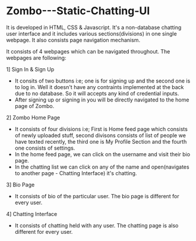 # Zombo---Static-Chatting-UI
It is developed in HTML, CSS &amp; Javascript. It's a non-database chatting user interface and it includes various sections(divisions) in one single webpage. It also consists page navigation mechanism.

It consists of 4 webpages which can be navigated throughout. The webpages are following:

1] Sign In & Sign Up
- It consits of two buttons i:e; one is for signing up and the second one is to log in. Well it doesn't have any contraints implemented at the back due to no database. So it will accepts any kind of credential inputs.
- After signing up or signing in you will be directly navigated to the home page of Zombo.

2] Zombo Home Page
- It consists of four divisions i:e; First is Home feed page which consists of newly uploaded stuff, second divisons consists of list of people we have texted recently, the third one is My Profile Section and the fourth one consists of settings.
- In the home feed page, we can click on the username and visit their bio page.
- In the chatting list we can click on any of the name and open(navigates to another page - Chatting Interface) it's chatting.

3] Bio Page
- It consists of bio of the particular user. The bio page is different for every user.

4] Chatting Interface
- It consists of chatting held with any user. The chatting page is also different for every user.
